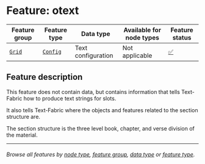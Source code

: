 # Feature: otext <a name="start"></a>

Feature group | Feature type | Data type | Available for node types | Feature status
---  | --- | --- | --- | ---
[`Grid`](featuresbygroup.md#grid-features) | [`Config`](featuresbyfeaturetype.md#config-features) | Text configuration | Not applicable | [✅](featuresbystatus.md#Trustworthy "Trustworthy")

## Feature description

This feature does not contain data, but contains information that tells Text-Fabric how to produce text strings for slots.

It also tells Text-Fabric where the objects and features related to the section structure are.

The section structure is the three level book, chapter, and verse division of the material.

---
###### *Browse all features by [node type](featuresbynodetype.md#start), [feature group](featuresbygroup.md#start), [data type](featuresbydatatype.md#start)  or [feature type](featuresbyfeaturetype.md#start).*
